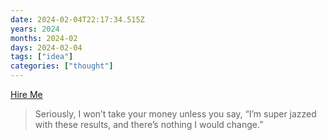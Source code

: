 ```yaml
---
date: 2024-02-04T22:17:34.515Z
years: 2024
months: 2024-02
days: 2024-02-04
tags: ["idea"]
categories: ["thought"]
---
```

[Hire Me](https://taylor.town/hire-me)

> Seriously, I won’t take your money unless you say, “I’m super jazzed with these results, and there’s nothing I would change.”
